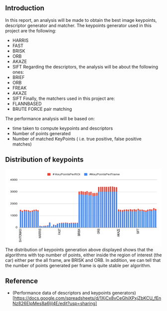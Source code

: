 ## Introduction
In this report, an analysis will be made to obtain the best image keypoints, descriptor generator and matcher. 
The keypoints generator used in this project are the following:
* HARRIS
* FAST 
* BRISK 
* ORB
* AKAZE
* SIFT
Regarding the descriptors, the analysis will be about the following ones:
* BRIEF
* ORB
* FREAK
* AKAZE 
* SIFT
Finally, the matchers used in this project are:
* FLANNBASED
* BRUTE FORCE pair matching

The performance analysis will be based on:
* time taken to compute keypoints and descriptors
* Number of points generated
* Number of matched KeyPoints ( i.e. true positive, false positive matches)

## Distribution of keypoints 

<img src="images/keypoints_dist.png" width="820" height="248" />
The distribution of keypoints generation above displayed shows that the algorithms with top number of points, either inside the region of interest (the car) either per the all frame, are BRISK and ORB. In addition, we can tell that the number of points generated per frame is quite stable per algorithm.  



## Reference
* (Performance data of descriptors and keypoints generators)[https://docs.google.com/spreadsheets/d/1XjCx8vCeGhiXPxjZbKCU_fEnNz826EIpMes8a6IjI4E/edit?usp=sharing]
